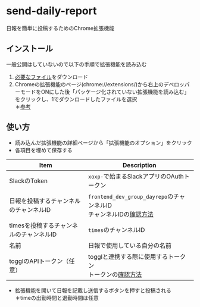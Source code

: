# send-daily-report
日報を簡単に投稿するためのChrome拡張機能

## インストール
一般公開はしていないので以下の手順で拡張機能を読み込む

1. [必要なファイル](docs/dist.zip)をダウンロード
2. Chromeの拡張機能のページ(chrome://extensions/)から右上のデベロッパーモードをONにした後「パッケージ化されていない拡張機能を読み込む」をクリックし、1でダウンロードしたファイルを選択<br/>
＊[参考](https://note.affi-sapo-sv.com/chrome-extent-test.php)  

## 使い方
- 読み込んだ拡張機能の詳細ページから「拡張機能のオプション」をクリック
- 各項目を埋めて保存する

| Item | Description |
| --- | --- |
| SlackのToken  | `xoxp-`で始まるSlackアプリのOAuthトークン  |
| 日報を投稿するチャンネルのチャンネルID  | `frontend_dev_group_dayrepo`のチャンネルID<br/>チャンネルIDの[確認方法](https://zenn.dev/dashi296/articles/4324507780a3cf)  |
| timesを投稿するチャンネルのチャンネルID  | `times`のチャンネルID  |
| 名前  | 日報で使用している自分の名前  |
| togglのAPIトークン（任意）  | togglと連携する際に使用するトークン<br/>トークンの[確認方法](https://support.toggl.com/en/articles/3116844-where-is-my-api-key-located)  |

- 拡張機能を開いて日報を記載し送信するボタンを押すと投稿される<br/>＊timeの出勤時間と退勤時間は任意
